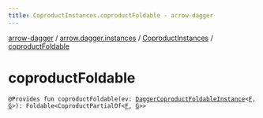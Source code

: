 ```yaml
---
title: CoproductInstances.coproductFoldable - arrow-dagger
---
```


[arrow-dagger](../../index.html) / [arrow.dagger.instances](../index.html) / [CoproductInstances](index.html) / [coproductFoldable](./coproduct-foldable.html)

# coproductFoldable

`@Provides fun coproductFoldable(ev: `[`DaggerCoproductFoldableInstance`](../-dagger-coproduct-foldable-instance/index.html)`<`[`F`](index.html#F)`, `[`G`](index.html#G)`>): Foldable<CoproductPartialOf<`[`F`](index.html#F)`, `[`G`](index.html#G)`>>`